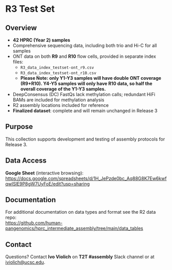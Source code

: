 # R3 Test Set

## Overview
- **42 HPRC (Year 2) samples**  
- Comprehensive sequencing data, including both trio and Hi-C for all samples  
- ONT data on both **R9** and **R10** flow cells, provided in separate index files:  
  - `R3_data_index_testset-ont_r9.csv`  
  - `R3_data_index_testset-ont_r10.csv`  
  -  **Please Note: only Y1-Y3 samples will have double ONT coverage (R9+R10).  Y4-Y5 samples will only have R10 data, so half the overall coverage of the Y1-Y3 samples.**
- DeepConsensus (DC) FastQs lack methylation calls; redundant HiFi BAMs are included for methylation analysis  
- R2 assembly locations included for reference  
- **Finalized dataset**: complete and will remain unchanged in Release 3  

## Purpose
This collection supports development and testing of assembly protocols for Release 3.

## Data Access
**Google Sheet** (interactive browsing):  
https://docs.google.com/spreadsheets/d/1H_JePzde0bc_Aq88G8K7Ew6kwfqwlSlE9P8gW7UyFoE/edit?usp=sharing  

## Documentation
For additional documentation on data types and format see the R2 data repo:  
https://github.com/human-pangenomics/hprc_intermediate_assembly/tree/main/data_tables

## Contact
Questions? 
Contact **Ivo Violich** on **T2T #assembly** Slack channel or at iviolich@ucsc.edu.
